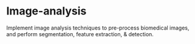 # Image-analysis
Implement image analysis techniques to pre-process biomedical images, and perform segmentation, feature extraction, &amp; detection.
